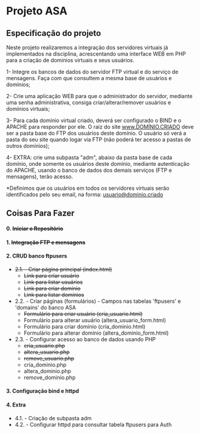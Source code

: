# Projeto ASA

## Especificação do projeto
Neste projeto realizaremos a integração dos servidores virtuais já implementados na disciplina, acrescentando uma interface WEB em PHP para a criação de domínios virtuais e seus usuários.

1- Integre os bancos de dados do servidor FTP virtual e do serviço de mensagens. Faça com que consultem a mesma base de usuários e domínios;

2- Crie uma aplicação WEB para que o administrador do servidor, mediante uma senha administrativa, consiga criar/alterar/remover usuários e domínios virtuais;

3- Para cada domínio virtual criado, deverá ser configurado o BIND e o APACHE para responder por ele. O raiz do site www.DOMÍNIO.CRIADO deve ser a pasta base do FTP dos usuários deste domínio. O usuário só verá a pasta do seu site quando logar via FTP (não poderá ter acesso a pastas de outros domínios);

4- EXTRA: crie uma subpasta "adm", abaixo da pasta base de cada domínio, onde somente os usuários deste domínio, mediante autenticação do APACHE, usando o banco de dados dos demais serviços (FTP e mensagens), terão acesso.

*Definimos que os usuários em todos os servidores virtuais serão identificados pelo seu email, na forma: usuario@dominio.criado

## Coisas Para Fazer
#### 0. ~~Iniciar o Repositório~~  
#### 1. ~~Integração FTP e mensagens~~  
#### 2. CRUD banco ftpusers  
  * ~~2.1. - Criar página principal (index.html)~~  
    * ~~Link para criar usuário~~  
    * ~~Link para listar usuários~~  
    * ~~Link para criar domínio~~  
    * ~~Link para listar domínios~~  
  * 2.2. - Criar páginas (formulários) - Campos nas tabelas 'ftpusers' e 'domains' do banco ASA  
    * ~~Formulário para criar usuário (cria_usuario.html)~~  
    * Formulário para alterar usuário (altera_usuario_form.html)  
    * Formulário para criar domínio (cria_dominio.html)  
    * Formulário para alterar domínio (altera_dominio_form.html)  
  * 2.3. - Configurar acesso ao banco de dados usando PHP  
    * ~~cria_usuario.php~~  
    * ~~altera_usuario.php~~  
    * ~~remove_usuario.php~~  
    * cria_dominio.php  
    * altera_dominio.php  
    * remove_dominio.php  
#### 3. Configuração bind e httpd  
#### 4. Extra  
  * 4.1. - Criação de subpasta adm  
  * 4.2. - Configurar httpd para consultar tabela ftpusers para Auth
